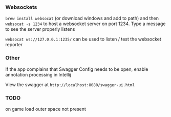 ### Websockets
`brew install websocat` (or download windows and add to path) and then `websocat -s 1234` to host a websocket server on port 1234. Type a message to see the server properly listens

`websocat ws://127.0.0.1:1235/` can be used to listen / test the websocket reporter

### Other
If the app complains that Swagger Config needs to be open, enable annotation processing in Intellij

View the swagger at `http://localhost:8080/swagger-ui.html`

### TODO

on game load outer space not present